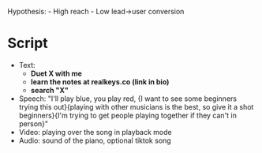 Hypothesis:
    - High reach
    - Low lead->user conversion

# Script

- Text:
    - **Duet X with me**
    - **learn the notes at realkeys.co (link in bio)**
    - **search "X"**
- Speech: "I'll play blue, you play red, {I want to see some beginners trying this out}{playing with other musicians is the best, so give it a shot beginners}{I'm trying to get people playing together if they can't in person}"
- Video: playing over the song in playback mode
- Audio: sound of the piano, optional tiktok song